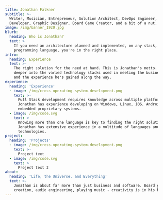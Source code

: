 ```yaml
---
title: Jonathan Falkner
subtitle: >-
  Writer, Musician, Entrepreneur, Solution Architect, DevOps Engineer,
  Developer, Graphic Designer, Board Game Creator, and a bit of a nut.
image: /img/banner_1920.jpg
blurb:
  heading: Who is Jonathan?
  text: >
    If you need an architecture planned and implemented, on any stack, in any
    programming language, you're in the right place.
intro:
  heading: Experience
  text: >-
    The right solution for the need at hand. This is Jonathan's motto. Dive
    deeper into the varied technology stacks used in meeting the business needs
    and the experience he's gained along the way.
experience:
  heading: 'Experience'
  - image: /img/cross-operating-system-development.png
    text: >-
      Full Stack development requires knowledge across multiple platforms.
      Jonathan has experience developing on Windows, Linux, iOS, Android, and
      embedded proprietary systems.
  - image: /img/code.svg
    text: >
      Knowing more than one language is key to finding the right solution.
      Jonathan has extensive experience in a multitude of languages and
      technologies.
project:
  heading: 'Projects'
  - image: /img/cross-operating-system-development.png
    text: >-
      Project text
  - image: /img/code.svg
    text: >
      Project text 2
about:
  heading: 'Life, the Universe, and Everything'
  text: >-
    Jonathan is about far more than just business and software. Board game
    creation, audio engineering, playing music - creativity is in his blood.
---
```


